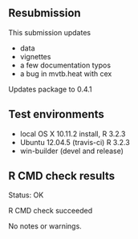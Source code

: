 ## Resubmission

This submission updates 
 - data
 - vignettes
 - a few documentation typos
 - a bug in mvtb.heat with cex

Updates package to 0.4.1


## Test environments

* local OS X 10.11.2 install, R 3.2.3
* Ubuntu 12.04.5 (travis-ci) R 3.2.3
* win-builder (devel and release)

## R CMD check results

Status: OK

R CMD check succeeded

No notes or warnings.
